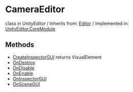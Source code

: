 # CameraEditor
class in UnityEditor
 / Inherits from: <a href="https://docs.unity3d.com/6000.0/Documentation/ScriptReference/Editor.html">Editor</a> / Implemented in: <a href="https://docs.unity3d.com/6000.0/Documentation/ScriptReference/UnityEditor.CoreModule.html">UnityEditor.CoreModule</a>
## Methods
- <a href="https://docs.unity3d.com/6000.0/Documentation/ScriptReference/CameraEditor.CreateInspectorGUI.html">CreateInspectorGUI</a> returns VisualElement
- <a href="https://docs.unity3d.com/6000.0/Documentation/ScriptReference/CameraEditor.OnDestroy.html">OnDestroy</a>
- <a href="https://docs.unity3d.com/6000.0/Documentation/ScriptReference/CameraEditor.OnDisable.html">OnDisable</a>
- <a href="https://docs.unity3d.com/6000.0/Documentation/ScriptReference/CameraEditor.OnEnable.html">OnEnable</a>
- <a href="https://docs.unity3d.com/6000.0/Documentation/ScriptReference/CameraEditor.OnInspectorGUI.html">OnInspectorGUI</a>
- <a href="https://docs.unity3d.com/6000.0/Documentation/ScriptReference/CameraEditor.OnSceneGUI.html">OnSceneGUI</a>

